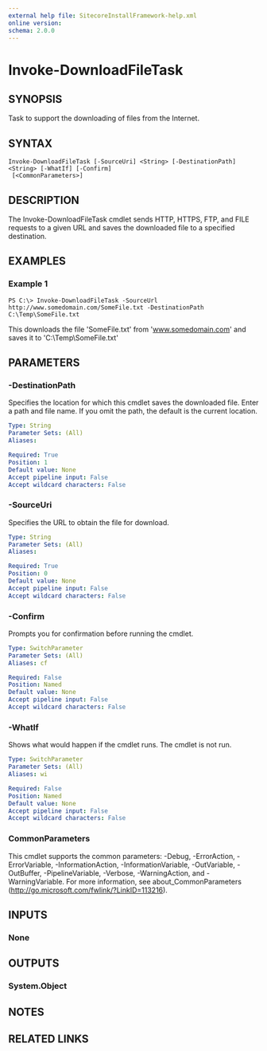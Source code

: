 ```yaml
---
external help file: SitecoreInstallFramework-help.xml
online version: 
schema: 2.0.0
---
```


# Invoke-DownloadFileTask

## SYNOPSIS
Task to support the downloading of files from the Internet.

## SYNTAX

```
Invoke-DownloadFileTask [-SourceUri] <String> [-DestinationPath] <String> [-WhatIf] [-Confirm]
 [<CommonParameters>]
```

## DESCRIPTION
The Invoke-DownloadFileTask cmdlet sends HTTP, HTTPS, FTP, and FILE requests to a given URL and saves the downloaded file to a specified destination.

## EXAMPLES

### Example 1
```
PS C:\> Invoke-DownloadFileTask -SourceUrl http://www.somedomain.com/SomeFile.txt -DestinationPath C:\Temp\SomeFile.txt
```

This downloads the file 'SomeFile.txt' from 'www.somedomain.com' and saves it to 'C:\Temp\SomeFile.txt'

## PARAMETERS

### -DestinationPath
Specifies the location for which this cmdlet saves the downloaded file. Enter a path and file name. If you omit the path, the default is the current location.

```yaml
Type: String
Parameter Sets: (All)
Aliases: 

Required: True
Position: 1
Default value: None
Accept pipeline input: False
Accept wildcard characters: False
```

### -SourceUri
Specifies the URL to obtain the file for download.

```yaml
Type: String
Parameter Sets: (All)
Aliases: 

Required: True
Position: 0
Default value: None
Accept pipeline input: False
Accept wildcard characters: False
```

### -Confirm
Prompts you for confirmation before running the cmdlet.

```yaml
Type: SwitchParameter
Parameter Sets: (All)
Aliases: cf

Required: False
Position: Named
Default value: None
Accept pipeline input: False
Accept wildcard characters: False
```

### -WhatIf
Shows what would happen if the cmdlet runs.
The cmdlet is not run.

```yaml
Type: SwitchParameter
Parameter Sets: (All)
Aliases: wi

Required: False
Position: Named
Default value: None
Accept pipeline input: False
Accept wildcard characters: False
```

### CommonParameters
This cmdlet supports the common parameters: -Debug, -ErrorAction, -ErrorVariable, -InformationAction, -InformationVariable, -OutVariable, -OutBuffer, -PipelineVariable, -Verbose, -WarningAction, and -WarningVariable. For more information, see about_CommonParameters (http://go.microsoft.com/fwlink/?LinkID=113216).

## INPUTS

### None

## OUTPUTS

### System.Object

## NOTES

## RELATED LINKS


